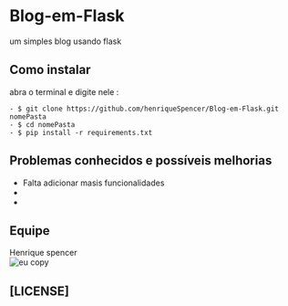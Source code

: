 # Blog-em-Flask
um simples blog usando flask

**Como instalar**
------------------
abra o terminal e digite nele :

	- $ git clone https://github.com/henriqueSpencer/Blog-em-Flask.git nomePasta
	- $ cd nomePasta
	- $ pip install -r requirements.txt
	


**Problemas conhecidos e possíveis melhorias**
------------------

- Falta adicionar masis funcionalidades
-
- 

## Equipe
Henrique spencer<br/>
![eu copy](https://user-images.githubusercontent.com/19451652/30993612-2d93c5f6-a486-11e7-93ad-282acad1fb00.jpg)

 
## [LICENSE]
